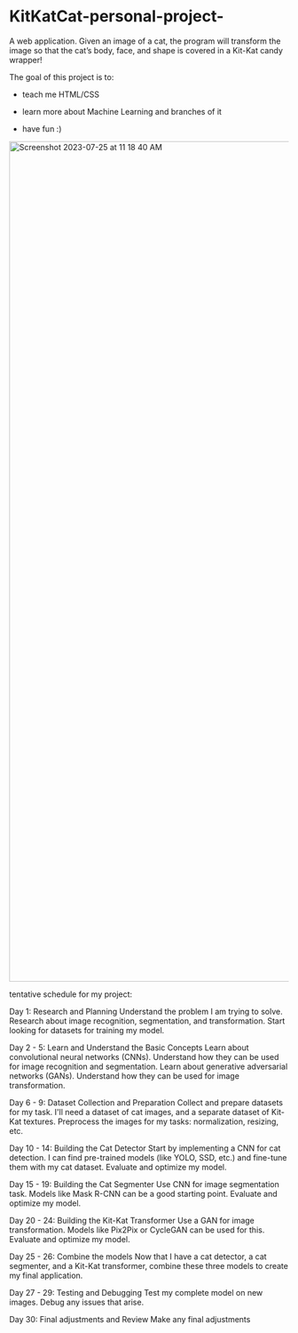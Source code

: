 # KitKatCat-personal-project-
A web application. Given an image of a cat, the program will transform the image so that the cat’s body, face, and shape is covered in a Kit-Kat candy wrapper!

The goal of this project is to: 

- teach me HTML/CSS

- learn more about Machine Learning and branches of it

- have fun :)

<img width="1512" alt="Screenshot 2023-07-25 at 11 18 40 AM" src="https://github.com/joshmatni/KitKatCat-project-/assets/112925006/01e63310-fcbe-42c4-805a-536112377258">


tentative schedule for my project:

Day 1: Research and Planning
Understand the problem I am trying to solve.
Research about image recognition, segmentation, and transformation.
Start looking for datasets for training my model.

Day 2 - 5: Learn and Understand the Basic Concepts
Learn about convolutional neural networks (CNNs). Understand how they can be used for image recognition and segmentation.
Learn about generative adversarial networks (GANs). Understand how they can be used for image transformation.

Day 6 - 9: Dataset Collection and Preparation
Collect and prepare datasets for my task.
I'll need a dataset of cat images, and a separate dataset of Kit-Kat textures.
Preprocess the images for my tasks: normalization, resizing, etc.

Day 10 - 14: Building the Cat Detector
Start by implementing a CNN for cat detection. I can find pre-trained models (like YOLO, SSD, etc.) and fine-tune them with my cat dataset.
Evaluate and optimize my model.

Day 15 - 19: Building the Cat Segmenter
Use CNN for image segmentation task. Models like Mask R-CNN can be a good starting point.
Evaluate and optimize my model.

Day 20 - 24: Building the Kit-Kat Transformer
Use a GAN for image transformation. Models like Pix2Pix or CycleGAN can be used for this.
Evaluate and optimize my model.

Day 25 - 26: Combine the models
Now that I have a cat detector, a cat segmenter, and a Kit-Kat transformer, combine these three models to create my final application.

Day 27 - 29: Testing and Debugging
Test my complete model on new images. Debug any issues that arise.

Day 30: Final adjustments and Review
Make any final adjustments
